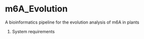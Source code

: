 # m6A_Evolution
A bioinformatics pipeline for the evolution analysis of m6A in plants

1. System requirements

